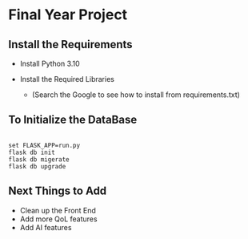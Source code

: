 # Final Year Project

## Install the Requirements

- Install Python 3.10

- Install the Required Libraries
    - (Search the Google to see how to install from requirements.txt)

## To Initialize the DataBase

```

set FLASK_APP=run.py
flask db init
flask db migerate
flask db upgrade

```

## Next Things to Add

- Clean up the Front End
- Add more QoL features
- Add AI features
